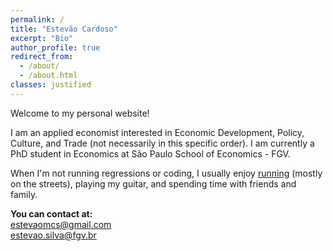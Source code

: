 ```yaml
---
permalink: /
title: "Estevão Cardoso"
excerpt: "Bio"
author_profile: true
redirect_from: 
  - /about/
  - /about.html
classes: justified
---
```


Welcome to my personal website!

I am an applied economist interested in Economic Development, Policy, Culture, and Trade (not necessarily in this specific order). I am currently a PhD student in Economics at São Paulo School of Economics - FGV.

When I'm not running regressions or coding, I usually enjoy [running](https://www.strava.com/athletes/26967681) (mostly on the streets), playing my guitar, and spending time with friends and family.


**You can contact at:**  
[estevaomcs@gmail.com](mailto:estevaomcs@gmail.com)  
[estevao.silva@fgv.br](mailto:estevao.silva@fgv.br)

